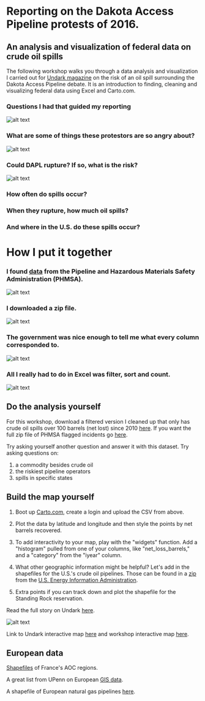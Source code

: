 # Reporting on the Dakota Access Pipeline protests of 2016.
## An analysis and visualization of federal data on crude oil spills  

The following workshop walks you through a data analysis and visualization I carried out for [Undark magazine](https://undark.org/article/oil-pipeline-safety-dakota-access-standing-rock/) on the risk of an oil spill surrounding the Dakota Access Pipeline debate. It is an introduction to finding, cleaning and visualizing federal data using Excel and Carto.com. 

### Questions I had that guided my reporting

![alt text](http://aleszu.com/workshops/oilwater1.png)

### What are some of things these protestors are so angry about?

![alt text](http://aleszu.com/workshops/oilwater2.png)

### Could DAPL rupture? If so, what is the risk?

![alt text](http://aleszu.com/workshops/oilwater4.png)

### How often do spills occur?

### When they rupture, how much oil spills?

### And where in the U.S. do these spills occur?

# How I put it together

### I found [data](https://www.phmsa.dot.gov/pipeline/library/data-stats/flagged-data-files) from the Pipeline and Hazardous Materials Safety Administration (PHMSA).

![alt text](http://aleszu.com/workshops/oilwater5.png)

### I downloaded a zip file.

![alt text](http://aleszu.com/workshops/oilwater6.png)

### The government was nice enough to tell me what every column corresponded to.

![alt text](http://aleszu.com/workshops/oilwater7.png)

### All I really had to do in Excel was filter, sort and count. 

![alt text](http://aleszu.com/workshops/oilwater8.png)

## Do the analysis yourself

For this workshop, download a filtered version I cleaned up that only has crude oil spills over 100 barrels (net lost) since 2010 [here](https://drive.google.com/file/d/0B56vzj8m6JInRWZGM0tyQk94VTA/view?usp=sharing). If you want the full zip file of PHMSA flagged incidents go [here](https://www.phmsa.dot.gov/pipeline/library/data-stats/flagged-data-files).

Try asking yourself another question and answer it with this dataset. Try asking questions on: 
1. a commodity besides crude oil 
2. the riskiest pipeline operators 
3. spills in specific states

## Build the map yourself

1. Boot up [Carto.com](http://Carto.com), create a login and upload the CSV from above. 

2. Plot the data by latitude and longitude and then style the points by net barrels recovered. 

3. To add interactivity to your map, play with the "widgets" function. Add a "histogram" pulled from one of your columns, like "net_loss_barrels," and a "category" from the "iyear" column.

4. What other geographic information might be helpful? Let's add in the shapefiles for the U.S.'s crude oil pipelines. Those can be found in a [zip](https://www.eia.gov/maps/map_data/CrudeOil_Pipelines_US_EIA.zip) from the [U.S. Energy Information Administration](https://www.eia.gov/maps/layer_info-m.php). 

5. Extra points if you can track down and plot the shapefile for the Standing Rock reservation.

Read the full story on Undark [here](https://undark.org/article/oil-pipeline-safety-dakota-access-standing-rock/).

![alt text](http://aleszu.com/workshops/carto-oilwater.png)

Link to Undark interactive map [here](https://undark.carto.com/viz/e053d3f2-b66b-11e6-a2ce-0e233c30368f/public_map) and workshop interactive map [here](https://storybench.carto.com/builder/eaeb6a08-0e47-11e7-a547-0ef24382571b/).

## European data 

[Shapefiles](https://www.data.gouv.fr/fr/datasets/delimitation-parcellaire-des-aoc-viticoles-de-linao/) of France's AOC regions. 

A great list from UPenn on European [GIS data](https://guides.library.upenn.edu/c.php?g=475518&p=3254771).

A shapefile of European natural gas pipelines [here](https://enipedia.org/wiki/NaturalGasInfrastructure).


